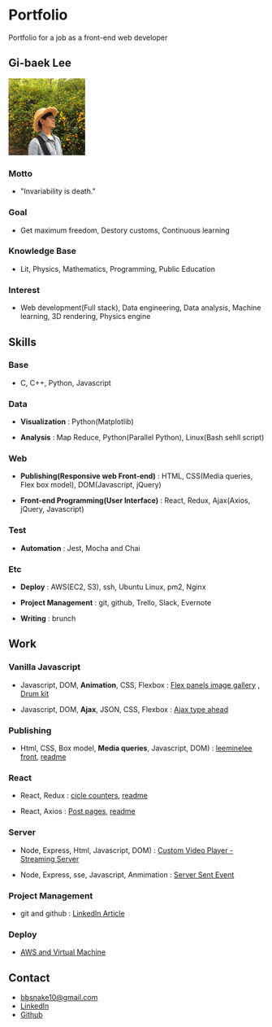 # Portfolio
Portfolio for a job as a front-end web developer


## Gi-baek Lee

<img width="30%" src="./Gi-baek Lee.JPG">

### Motto
- "Invariability is death."

### Goal
- Get maximum freedom, Destory customs, Continuous learning

### Knowledge Base
- Lit, Physics, Mathematics, Programming, Public Education

### Interest
- Web development(Full stack), Data engineering, Data analysis, Machine learning, 3D rendering, Physics engine


## Skills

### Base
- C, C++, Python, Javascript

### Data
- <b>Visualization</b>
: Python(Matplotlib)

- <b>Analysis</b>
: Map Reduce, Python(Parallel Python), Linux(Bash sehll script)

### Web
- <b>Publishing(Responsive web Front-end)</b>
: HTML, CSS(Media queries, Flex box model), DOM(Javascript, jQuery)

- <b>Front-end Programming(User Interface)</b>
: React, Redux, Ajax(Axios, jQuery, Javascript)

### Test
- <b>Automation</b>
: Jest, Mocha and Chai

### Etc
- <b>Deploy</b>
: AWS(EC2, S3), ssh, Ubuntu Linux, pm2, Nginx

- <b>Project Management</b>
: git, github, Trello, Slack, Evernote

- <b>Writing</b>
: brunch


## Work

### Vanilla Javascript
- Javascript, DOM, <b>Animation</b>, CSS, Flexbox
: [Flex panels image gallery](https://ginnyang2.github.io/javascript30-FlexPanelsImgGallery/)
, [Drum kit](https://ginnyang2.github.io/javascript30-drumKit/)

- Javascript, DOM, <b>Ajax</b>, JSON, CSS, Flexbox
: [Ajax type ahead](https://ginnyang2.github.io/javascript30-ajaxTypeAhead/)
 
### Publishing
- Html, CSS, Box model, <b>Media queries</b>, Javascript, DOM)
: [leeminelee front](https://ginnyang2.github.io/leeminelee_front/), [readme](https://github.com/ginNyang2/leeminelee_front)

### React
- React, Redux
: [cicle counters](https://ginnyang2.github.io/reactWithRedux_counterExample/), [readme](https://github.com/ginNyang2/reactWithRedux_counterExample)

- React, Axios
: [Post pages](https://ginnyang2.github.io/react-ajax-tutorial/), [readme](https://github.com/ginNyang2/react-ajax-tutorial)

### Server
- Node, Express, Html, Javascript, DOM)
: [Custom Video Player - Streaming Server](https://ginnyang2.github.io/javascript30-customVideoPlayer/)

- Node, Express, sse, Javascript, Anmimation
: [Server Sent Event](https://github.com/ginNyang2/ServerSentEventAnimation)

### Project Management
- git and github
: [LinkedIn Article](https://www.linkedin.com/pulse/how-manage-your-team-project-versiongit-gi-baek-lee/)

### Deploy
- [AWS and Virtual Machine](https://ginnyang2.github.io/deployUsingGithubAndAws/)


## Contact
- bbsnake10@gmail.com
- [LinkedIn](https://www.linkedin.com/in/gibaeklee/)
- [Github](https://github.com/ginNyang2)
